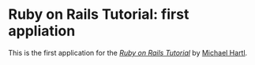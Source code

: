 # Ruby on Rails Tutorial: first appliation

This is the first application for the
[*Ruby on Rails Tutorial*](http://railstutorial.org/)
by [Michael Hartl](http://michaelhartl.com/).
